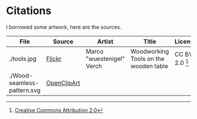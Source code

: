 # Citations

I borrowed some artwork, here are the sources.

| File                        | Source           | Artist                    | Title                                 | License        |
| --------------------------- | ---------------- | ------------------------- | ------------------------------------- | -------------- |
| ./tools.jpg                 | [Flickr][1]      | Marco "wuestenigel" Verch | Woodworking Tools on the wooden table | CC BY 2.0 [^1] |
| ./Wood-seamless-pattern.svg | [OpenClipArt][2] |


[Source links]: #

[1]: <https://www.flickr.com/photos/30478819@N08/50643183838>
[2]: <https://openclipart.org/detail/226657/wood-seamless-pattern>


[Licenses]: #

[^1]: [Creative Commons Attribution 2.0](https://creativecommons.org/licenses/by/2.0/)
